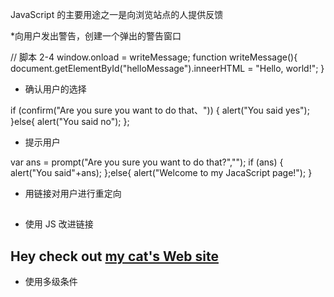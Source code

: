 JavaScript 的主要用途之一是向浏览站点的人提供反馈

*向用户发出警告，创建一个弹出的警告窗口

// 脚本 2-4
window.onload = writeMessage;
function writeMessage(){	
	document.getElementById("helloMessage").inneerHTML = "Hello, world!";
} 

* 确认用户的选择

if (confirm("Are you sure you want to do that、")) {
	alert("You said yes");
}else{
	alert("You said no");
}; 

* 提示用户

var ans = prompt("Are you sure you want to do that?","");
if (ans) {
	alert("You said"+ans);
};else{ 
	alert("Welcome to my JacaScript page!"); 
}

* 用链接对用户进行重定向 

 <!DOCTYPE html>
 <html>
 <head>
 	<title>Welcome to our site</title>
 	<script src = ></script>
 </head>
 <body>
 	<h2 class= >
 	</h2>
 </body>
 </html>

* 使用 JS 改进链接

 <!DOCTYPE html>
 <html>
 <head>
 	<title>Welcome to our site</title>
 	<script src=".js"></script>
 </head>
 <body>
 	<h2 class="centered">Hey check out <a href="http://..." id="redirect">my cat's Web site</a></h2>
 </body>
 </html>
 <script type="text/javascript">
 window.onload = initAll;
 function initAll(){
 	document.getElementById("redirect").onclick = initRedirect;
 }
 function initRedirect(){
 	alert("We are not responsible for the content of pages outside our site");
 	window.location = this;
 	return false;
 }
 </script>

* 使用多级条件

 <!DOCTYPE html>
 <html>
 <head>
 	<title></title>
 </head>
 <body>
 	<h2></h2>
 </body>
 </html>

